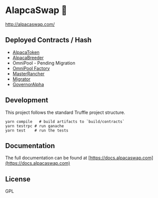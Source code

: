 # AlapcaSwap 🦙

http://alpacaswap.com/  

## Deployed Contracts / Hash

- [AlpacaToken](https://etherscan.io/token/0x580b2EBfb318613F89eC7668e79Fae45DbDBE4bf)
- [AlpacaBreeder](https://etherscan.io/address/0x3F2A46B7315F830DB2D87E2c870C28f3446B8f36)
- OmniPool - Pending Migration
- [OmniPool Factory](https://etherscan.io/address/0x874699F0f18b8a8C7471eb09a4f134DE38186F55)
- [MasterRancher](https://etherscan.io/address/0x3f1962cefc8fdfd21b9034e66a7d8ddafa14f36d)
- [Migrator](https://etherscan.io/address/0x0c24833a1932e266e581be50e3ca1281dbaeac4e)
- [GovernorAlpha](https://etherscan.io/address/0xd639e855d3c5b24f16c8226c8cf490733542a586)

## Development

This project follows the standard Truffle project structure. 

```
yarn compile   # build artifacts to `build/contracts`
yarn testrpc # run ganache
yarn test    # run the tests
```

## Documentation

The full documentation can be found at [https://docs.alpacaswap.com](https://docs.alpacaswap.com)


## License

GPL